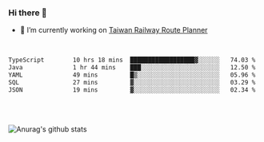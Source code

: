### Hi there 👋

- 🔭 I’m currently working on [Taiwan Railway Route Planner](https://github.com/Taiwan-Railway-Route-Planner)

<br/>

<!--START_SECTION:waka-->

```txt
TypeScript        10 hrs 18 mins  ██████████████████▓░░░░░░   74.03 %
Java              1 hr 44 mins    ███░░░░░░░░░░░░░░░░░░░░░░   12.50 %
YAML              49 mins         █▒░░░░░░░░░░░░░░░░░░░░░░░   05.96 %
SQL               27 mins         ▓░░░░░░░░░░░░░░░░░░░░░░░░   03.29 %
JSON              19 mins         ▓░░░░░░░░░░░░░░░░░░░░░░░░   02.34 %
```

<!--END_SECTION:waka-->

<br/>
<br/>

![Anurag's github stats](https://github-readme-stats.vercel.app/api?username=DepickereSven&show_icons=true&theme=tokyonight)



<!--
**DepickereSven/DepickereSven** is a ✨ _special_ ✨ repository because its `README.md` (this file) appears on your GitHub profile.

Here are some ideas to get you started:

- 🔭 I’m currently working on ...
- 🌱 I’m currently learning ...
- 👯 I’m looking to collaborate on ...
- 🤔 I’m looking for help with ...
- 💬 Ask me about ...
- 📫 How to reach me: ...
- 😄 Pronouns: ...
- ⚡ Fun fact: ...
-->
